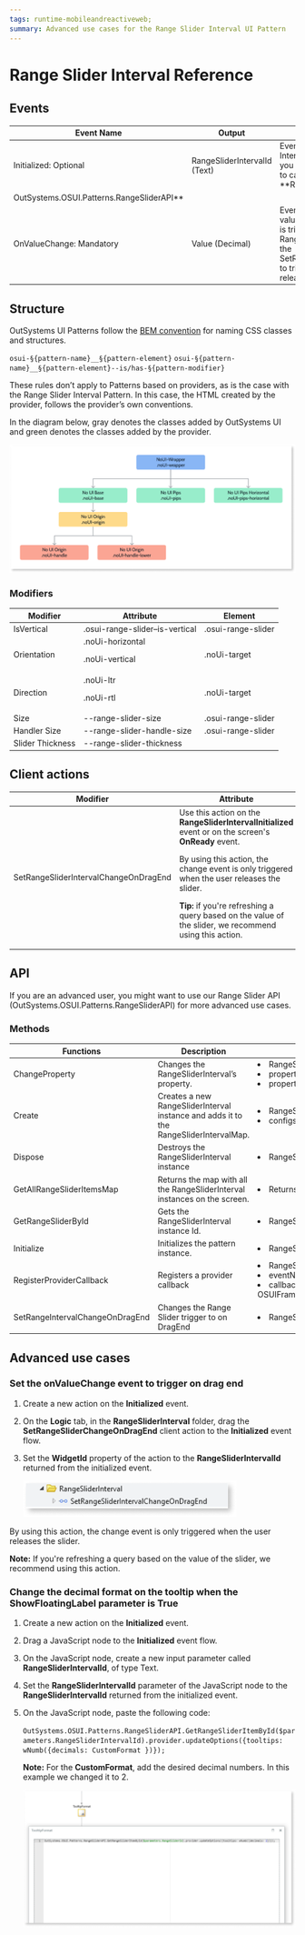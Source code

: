 ```yaml
---
tags: runtime-mobileandreactiveweb; 
summary: Advanced use cases for the Range Slider Interval UI Pattern
---
```


# Range Slider Interval Reference

## Events

|**Event Name** |  **Output** |  **Description**  |
|---|---|---|
|Initialized: Optional| RangeSliderIntervalId (Text) | Event triggered after the Ranger Slider Interval is initialized.This event provides you with the element Id that can be used to call methods from the **RangeSliderAPI:
OutSystems.OSUI.Patterns.RangeSliderAPI**|
|OnValueChange: Mandatory|Value (Decimal)|Event triggered after selecting a new value on the slider. By default, the event is triggered while the user is dragging the Range Slider Interval handler. You can use the SetRangeSliderIntervalChangeOnDragEnd to trigger the event only after the user releases it.|

## Structure

OutSystems UI Patterns follow the [BEM convention](http://getbem.com/introduction/) for naming CSS classes and structures. 

``osui-§{pattern-name}__§{pattern-element}``
``osui-§{pattern-name}__§{pattern-element}--is/has-§{pattern-modifier}``

These rules don’t apply to Patterns based on providers, as is the case with the Range Slider Interval Pattern. In this case, the HTML created by the provider, follows the provider’s own conventions. 

In the diagram below, gray denotes the classes added by OutSystems UI and green denotes the classes added by the provider.

![Structure](images/rangesliderinterval-diag.png)

### Modifiers

|**Modifier** | **Attribute** |  **Element**  |
|---|---|---| 
| IsVertical | .osui-range-slider–is-vertical |  .osui-range-slider | 
|Orientation|.noUi-horizontal <p>.noUi-vertical</p>|.noUi-target| 
|Direction|.noUi-ltr <p>.noUi-rtl</p>|.noUi-target| 
|Size| --range-slider-size|.osui-range-slider|
|Handler Size|--range-slider-handle-size|.osui-range-slider| 
|Slider Thickness|--range-slider-thickness|| 

## Client actions

|**Modifier** | **Attribute** |  **Element**  |
|---|---|---|
|SetRangeSliderIntervalChangeOnDragEnd|Use this action on the **RangeSliderIntervalInitialized** event or on the screen's **OnReady** event.<p>By using this action, the change event is only triggered when the user releases the slider.</p><p>**Tip:** if you're refreshing a query based on the value of the slider, we recommend using this action.</p>| WidgetId: string| 
 
## API

If you are an advanced user, you might want to use our Range Slider API (OutSystems.OSUI.Patterns.RangeSliderAPI) for more advanced use cases.

### Methods

|**Functions**|**Description**|**Parameters**|
|---|---|---|
|ChangeProperty|Changes the RangeSliderInterval’s property.|<li>RangeSliderId: string</li><li>propertyName: string</li><li>propertyValue: any</li>|
|Create|Creates a new RangeSliderInterval instance and adds it to the RangeSliderIntervalMap.|<li>RangeSliderId: string</li><li>configs: string</li>|
|Dispose|Destroys the RangeSliderInterval instance|<li>RangeSliderId: string</li>|
|GetAllRangeSliderItemsMap|Returns the map with all the RangeSliderInterval instances on the screen.|<li>Returns an array of Ids</li>|
|GetRangeSliderById|Gets the RangeSliderInterval instance Id.|<li>RangeSliderId: string</li>|
|Initialize|Initializes the pattern instance.|<li>RangeSliderId: string</li>|
|RegisterProviderCallback|Registers a provider callback|<li>RangeSliderId: string</li><li>eventName: string</li><li>callback: OSUIFramework.Callbacks.OSGeneric</li>|
|SetRangeIntervalChangeOnDragEnd|Changes the Range Slider trigger to on DragEnd|<li>RangeSliderId: string</li>|

## Advanced use cases

### Set the onValueChange event to trigger on drag end

1. Create a new action on the **Initialized** event.
2. On the **Logic** tab, in the **RangeSliderInterval** folder, drag the **SetRangeSliderChangeOnDragEnd** client action to the **Initialized** event flow.
3. Set the **WidgetId** property of the action to the **RangeSliderIntervalId** returned from the initialized event.

    ![Set onValue Change event](images/rangesliderinterval-ondragend-ss.png)

By using this action, the change event is only triggered when the user releases the slider.

**Note:** If you're refreshing a query based on the value of the slider, we recommend using this action.


### Change the decimal format on the tooltip when the ShowFloatingLabel parameter is True

1. Create a new action on the **Initialized** event.
2. Drag a JavaScript node to the **Initialized** event flow.
3. On the JavaScript node, create a new input parameter called **RangeSliderIntervalId**, of type Text.
4. Set the **RangeSliderIntervalId** parameter of the JavaScript node to the **RangeSliderIntervalId** returned from the initialized event.
5. On the JavaScript node, paste the following code:

    ``OutSystems.OSUI.Patterns.RangeSliderAPI.GetRangeSliderItemById($parameters.RangeSliderIntervalId).provider.updateOptions({tooltips: wNumb({decimals: CustomFormat })});``

    **Note:** For the **CustomFormat**, add the desired decimal numbers. In this example we changed it to 2.

    ![Change Custom Format](images/rangesliderinterval-format-ss.png)
